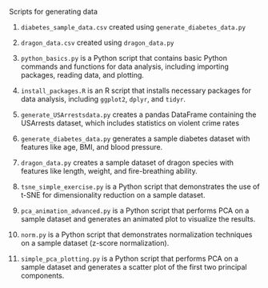 Scripts for generating data

1. `diabetes_sample_data.csv` created using `generate_diabetes_data.py`

2. `dragon_data.csv` created using `dragon_data.py`

3. `python_basics.py` is a Python script that contains basic Python commands and functions for data analysis, including importing packages, reading data, and plotting.

4. `install_packages.R` is an R script that installs necessary packages for data analysis, including `ggplot2`, `dplyr`, and `tidyr`.

5. `generate_USArrestsdata.py` creates a pandas DataFrame containing the USArrests dataset, which includes statistics on violent crime rates

6. `generate_diabetes_data.py` generates a sample diabetes dataset with features like age, BMI, and blood pressure.

7. `dragon_data.py` creates a sample dataset of dragon species with features like length, weight, and fire-breathing ability.

8. `tsne_simple_exercise.py` is a Python script that demonstrates the use of t-SNE for dimensionality reduction on a sample dataset.

9. `pca_animation_advanced.py` is a Python script that performs PCA on a sample dataset and generates an animated plot to visualize the results.

10. `norm.py` is a Python script that demonstrates normalization techniques on a sample dataset (z-score normalization).

11. `simple_pca_plotting.py` is a Python script that performs PCA on a sample dataset and generates a scatter plot of the first two principal components.
